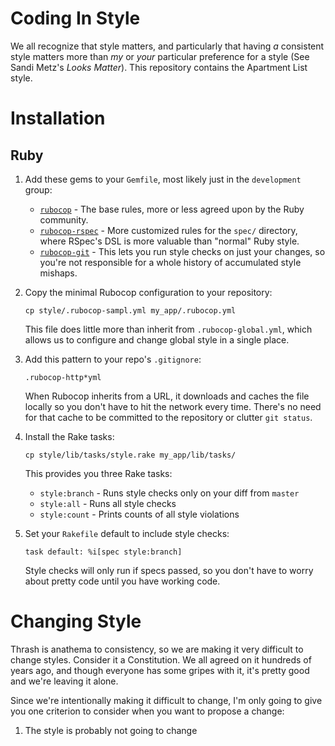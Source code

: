 # Coding In Style

We all recognize that style matters, and particularly that having _a_ consistent
style matters more than _my_ or _your_ particular preference for a style (See
Sandi Metz's _Looks Matter_). This repository contains the Apartment List style.

# Installation

## Ruby

1. Add these gems to your `Gemfile`, most likely just in the `development`
   group:

    - [`rubocop`](https://github.com/bbatsov/rubocop) - The base rules, more or
      less agreed upon by the Ruby community.
    - [`rubocop-rspec`](https://github.com/backus/rubocop-rspec) - More
      customized rules for the `spec/` directory, where RSpec's DSL is more
      valuable than "normal" Ruby style.
    - [`rubocop-git`](https://github.com/m4i/rubocop-git) - This lets you run
      style checks on just your changes, so you're not responsible for a whole
      history of accumulated style mishaps.

2. Copy the minimal Rubocop configuration to your repository:

    ```
    cp style/.rubocop-sampl.yml my_app/.rubocop.yml
    ```

    This file does little more than inherit from `.rubocop-global.yml`, which
    allows us to configure and change global style in a single place.

3. Add this pattern to your repo's `.gitignore`:

    ```
    .rubocop-http*yml
    ```

    When Rubocop inherits from a URL, it downloads and caches the file locally
    so you don't have to hit the network every time. There's no need for that
    cache to be committed to the repository or clutter `git status`.

4. Install the Rake tasks:

    ```
    cp style/lib/tasks/style.rake my_app/lib/tasks/
    ```

    This provides you three Rake tasks:
    - `style:branch` - Runs style checks only on your diff from `master`
    - `style:all` - Runs all style checks
    - `style:count` - Prints counts of all style violations

5. Set your `Rakefile` default to include style checks:

    ```
    task default: %i[spec style:branch]
    ```

    Style checks will only run if specs passed, so you don't have to worry about
    pretty code until you have working code.

# Changing Style

Thrash is anathema to consistency, so we are making it very difficult to change
styles. Consider it a Constitution. We all agreed on it hundreds of years ago,
and though everyone has some gripes with it, it's pretty good and we're leaving
it alone.

Since we're intentionally making it difficult to change, I'm only going to give
you one criterion to consider when you want to propose a change:

1. The style is probably not going to change
